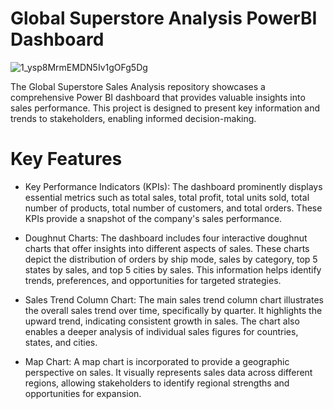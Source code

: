 # Global Superstore Analysis PowerBI Dashboard


![1_ysp8MrmEMDN5Iv1gOFg5Dg](https://github.com/user-attachments/assets/2cd14339-e33a-428b-b077-9c3484def575)



The Global Superstore Sales Analysis repository showcases a comprehensive Power BI dashboard that provides valuable insights into sales performance.
This project is designed to present key information and trends to stakeholders, enabling informed decision-making.


# Key Features

* Key Performance Indicators (KPIs):
The dashboard prominently displays essential metrics such as total sales, total profit, total units sold, total number of products, total number of customers, and total orders. These KPIs provide a snapshot of the company's sales performance.

* Doughnut Charts:
The dashboard includes four interactive doughnut charts that offer insights into different aspects of sales. These charts depict the distribution of orders by ship mode, sales by category, top 5 states by sales, and top 5 cities by sales. This information helps identify trends, preferences, and opportunities for targeted strategies.

* Sales Trend Column Chart:
The main sales trend column chart illustrates the overall sales trend over time, specifically by quarter. It highlights the upward trend, indicating consistent growth in sales. The chart also enables a deeper analysis of individual sales figures for countries, states, and cities.

* Map Chart:
A map chart is incorporated to provide a geographic perspective on sales. It visually represents sales data across different regions, allowing stakeholders to identify regional strengths and opportunities for expansion.

